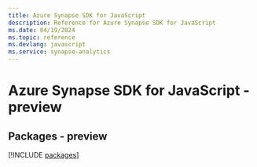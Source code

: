 ```yaml
---
title: Azure Synapse SDK for JavaScript
description: Reference for Azure Synapse SDK for JavaScript
ms.date: 04/19/2024
ms.topic: reference
ms.devlang: javascript
ms.service: synapse-analytics
---
```

# Azure Synapse SDK for JavaScript - preview
## Packages - preview
[!INCLUDE [packages](synapse-index.md)]